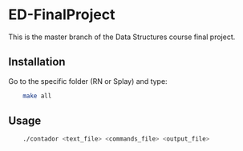 # ED-FinalProject

This is the master branch of the Data Structures course final project.

## Installation

Go to the specific folder (RN or Splay) and type:

```bash
    make all
```

## Usage

```bash
    ./contador <text_file> <commands_file> <output_file>
```